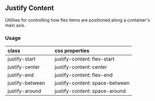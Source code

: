 ## Justify Content

Utilities for controlling how flex items are positioned along a container's main axis.

### Usage

| class |  | css properties |
|:--|:--|:--|
| justify-start |  | justify-content: flex-start |
| justify-center |  | justify-content: center |
| justify-end |  | justify-content: flex-end |
| justify-between |  | justify-content: space-between |
| justify-around |  | justify-content: space-around |

